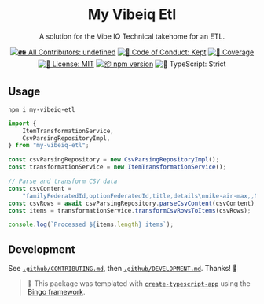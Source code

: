 <h1 align="center">My Vibeiq Etl</h1>

<p align="center">A solution for the Vibe IQ Technical takehome for an ETL.</p>

<p align="center">
	<!-- prettier-ignore-start -->
	<!-- ALL-CONTRIBUTORS-BADGE:START - Do not remove or modify this section -->
	<a href="#contributors" target="_blank"><img alt="👪 All Contributors: undefined" src="https://img.shields.io/badge/%F0%9F%91%AA_all_contributors-undefined-21bb42.svg" /></a>
<!-- ALL-CONTRIBUTORS-BADGE:END -->
	<!-- prettier-ignore-end -->
	<a href="https://github.com//my-vibeiq-etl/blob/main/.github/CODE_OF_CONDUCT.md" target="_blank"><img alt="🤝 Code of Conduct: Kept" src="https://img.shields.io/badge/%F0%9F%A4%9D_code_of_conduct-kept-21bb42" /></a>
	<a href="https://codecov.io/gh//my-vibeiq-etl" target="_blank"><img alt="🧪 Coverage" src="https://img.shields.io/codecov/c/github//my-vibeiq-etl?label=%F0%9F%A7%AA%20coverage" /></a>
	<a href="https://github.com//my-vibeiq-etl/blob/main/LICENSE.md" target="_blank"><img alt="📝 License: MIT" src="https://img.shields.io/badge/%F0%9F%93%9D_license-MIT-21bb42.svg" /></a>
	<a href="http://npmjs.com/package/my-vibeiq-etl" target="_blank"><img alt="📦 npm version" src="https://img.shields.io/npm/v/my-vibeiq-etl?color=21bb42&label=%F0%9F%93%A6%20npm" /></a>
	<img alt="💪 TypeScript: Strict" src="https://img.shields.io/badge/%F0%9F%92%AA_typescript-strict-21bb42.svg" />
</p>

## Usage

```shell
npm i my-vibeiq-etl
```

```ts
import {
	ItemTransformationService,
	CsvParsingRepositoryImpl,
} from "my-vibeiq-etl";

const csvParsingRepository = new CsvParsingRepositoryImpl();
const transformationService = new ItemTransformationService();

// Parse and transform CSV data
const csvContent =
	"familyFederatedId,optionFederatedId,title,details\nnike-air-max,,Nike Air Max,Classic athletic footwear";
const csvRows = await csvParsingRepository.parseCsvContent(csvContent);
const items = transformationService.transformCsvRowsToItems(csvRows);

console.log(`Processed ${items.length} items`);
```

## Development

See [`.github/CONTRIBUTING.md`](./.github/CONTRIBUTING.md), then [`.github/DEVELOPMENT.md`](./.github/DEVELOPMENT.md).
Thanks! 💖

<!-- You can remove this notice if you don't want it 🙂 no worries! -->

> 💝 This package was templated with [`create-typescript-app`](https://github.com/JoshuaKGoldberg/create-typescript-app) using the [Bingo framework](https://create.bingo).
